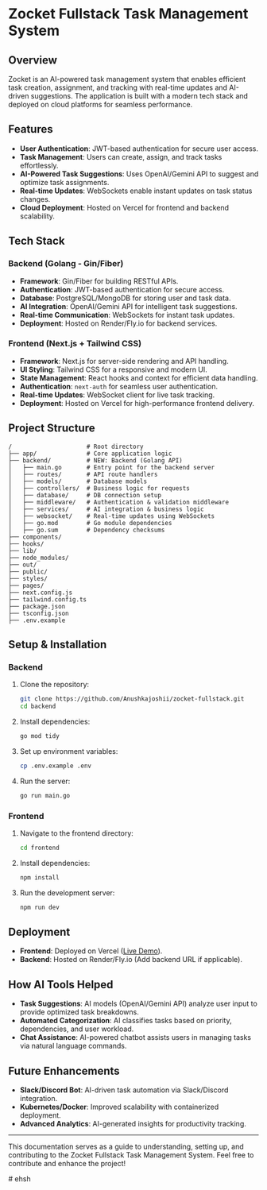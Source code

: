 # Zocket Fullstack Task Management System

## Overview
Zocket is an AI-powered task management system that enables efficient task creation, assignment, and tracking with real-time updates and AI-driven suggestions. The application is built with a modern tech stack and deployed on cloud platforms for seamless performance.

## Features
- **User Authentication**: JWT-based authentication for secure user access.
- **Task Management**: Users can create, assign, and track tasks effortlessly.
- **AI-Powered Task Suggestions**: Uses OpenAI/Gemini API to suggest and optimize task assignments.
- **Real-time Updates**: WebSockets enable instant updates on task status changes.
- **Cloud Deployment**: Hosted on Vercel for frontend and backend scalability.

## Tech Stack
### Backend (Golang - Gin/Fiber)
- **Framework**: Gin/Fiber for building RESTful APIs.
- **Authentication**: JWT-based authentication for secure access.
- **Database**: PostgreSQL/MongoDB for storing user and task data.
- **AI Integration**: OpenAI/Gemini API for intelligent task suggestions.
- **Real-time Communication**: WebSockets for instant task updates.
- **Deployment**: Hosted on Render/Fly.io for backend services.

### Frontend (Next.js + Tailwind CSS)
- **Framework**: Next.js for server-side rendering and API handling.
- **UI Styling**: Tailwind CSS for a responsive and modern UI.
- **State Management**: React hooks and context for efficient data handling.
- **Authentication**: `next-auth` for seamless user authentication.
- **Real-time Updates**: WebSocket client for live task tracking.
- **Deployment**: Hosted on Vercel for high-performance frontend delivery.

## Project Structure
```
/                     # Root directory
├── app/              # Core application logic
├── backend/          # NEW: Backend (Golang API)
│   ├── main.go       # Entry point for the backend server
│   ├── routes/       # API route handlers
│   ├── models/       # Database models
│   ├── controllers/  # Business logic for requests
│   ├── database/     # DB connection setup
│   ├── middleware/   # Authentication & validation middleware
│   ├── services/     # AI integration & business logic
│   ├── websocket/    # Real-time updates using WebSockets
│   ├── go.mod        # Go module dependencies
│   ├── go.sum        # Dependency checksums
├── components/       
├── hooks/            
├── lib/              
├── node_modules/     
├── out/              
├── public/           
├── styles/           
├── pages/            
├── next.config.js    
├── tailwind.config.ts
├── package.json      
├── tsconfig.json     
├── .env.example      

```

## Setup & Installation
### Backend
1. Clone the repository:
   ```sh
   git clone https://github.com/Anushkajoshii/zocket-fullstack.git
   cd backend
   ```
2. Install dependencies:
   ```sh
   go mod tidy
   ```
3. Set up environment variables:
   ```sh
   cp .env.example .env
   ```
4. Run the server:
   ```sh
   go run main.go
   ```

### Frontend
1. Navigate to the frontend directory:
   ```sh
   cd frontend
   ```
2. Install dependencies:
   ```sh
   npm install
   ```
3. Run the development server:
   ```sh
   npm run dev
   ```

## Deployment
- **Frontend**: Deployed on Vercel ([Live Demo](https://zocket-fullstack.vercel.app)).
- **Backend**: Hosted on Render/Fly.io (Add backend URL if applicable).

## How AI Tools Helped
- **Task Suggestions**: AI models (OpenAI/Gemini API) analyze user input to provide optimized task breakdowns.
- **Automated Categorization**: AI classifies tasks based on priority, dependencies, and user workload.
- **Chat Assistance**: AI-powered chatbot assists users in managing tasks via natural language commands.

## Future Enhancements
- **Slack/Discord Bot**: AI-driven task automation via Slack/Discord integration.
- **Kubernetes/Docker**: Improved scalability with containerized deployment.
- **Advanced Analytics**: AI-generated insights for productivity tracking.

---
This documentation serves as a guide to understanding, setting up, and contributing to the Zocket Fullstack Task Management System. Feel free to contribute and enhance the project!

#   e h s h  
 